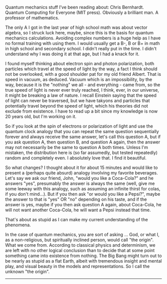 Quantum mechanics stuff I’ve been reading about:
Chris Bernhardt. Quantum Computing for Everyone (MIT press). Obviously a brilliant man. A professor of mathematics.
 
The only A I got in the last year of high school math was about vector algebra, so I struck luck here, maybe, since this is the basis for quantum mechanics calculations. Avoiding complex numbers is a huge help as I have no formal training with using them. I would usually get a B-, B or B+ in math in high school and secondary school. I didn't really put in the time. I didn't understand why I was doing it at that age, but I had a knack for it.
 
I found myself thinking about electron spin and photon polarization, both particles which travel at the speed of light by the way, a fact I think should not be overlooked, with a good shoulder pat for my old friend Albert. That is speed in vacuum, as deduced. Vacuum which is an impossibility, by the way, because it is the "nothing" we all - and everything - came from, so the true speed of light is never ever truly reached, I think, ever, in our universe, it might be breaking a law of nature. I recall Einstein saying that the speed of light can never be traversed, but we have takyons and particles that potentially travel beyond the speed of light, which his theories did not exclude from existence. I have to read up a bit since my knowledge is now 20 years old, but I'm working on it.
 
So if you look at the spin of electrons or polarization of light and use the quantum clock analogy that you can repeat the same question sequentially forever and always receive the same answer, let's call this question A, but if you ask question A, then question B, and question A again, then the answer may not necessarily be the same to question A both times. Unless I'm mistaken, the distribution here is (so far assumedly, but tested repeatedly) random and completely even. I absolutely love that. I find it beautiful.
 
So what changes? I thought about it for about 15 minutes and would like to present a (perhaps quite absurd) analogy involving my favorite beverages. Let's say we ask our friend, John, "would you like a Coca-Cola?" and he answers "yes", presumably the answer is always the same (well, give me some leeway with this analogy, such as assuming an infinite thirst for colas, if you don't mind…). But if you then ask "or would you like a Pepsi?", maybe the answer to that is "yes" OR "no" depending on his taste, and if the answer is yes, maybe if you then ask question A again, about Coca-Cola, he will not want another Coca-Cola, he will want a Pepsi instead that time.
 
That's about as stupid as I can make my current understanding of the phenomena.
 
In the case of quantum mechanics, you are sort of asking … God, or what I, as a non-religious, but spiritually inclined person, would call "the origin". What we come from. According to classical physics and determinism, we are left with no other logical conclusion than to decide that at some point something came into existence from nothing. The Big Bang might turn out to be nearly as stupid as a flat Earth, albeit with tremendous insight and mental play, and visual beauty in the models and representations. So I call the unknown "the origin".
________________________

